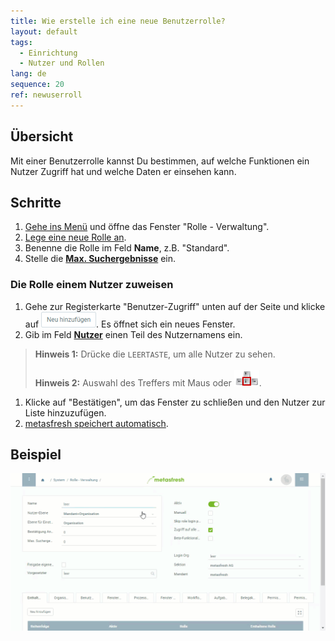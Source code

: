 ```yaml
---
title: Wie erstelle ich eine neue Benutzerrolle?
layout: default
tags:
  - Einrichtung
  - Nutzer und Rollen
lang: de
sequence: 20
ref: newuserroll
---
```


## Übersicht
Mit einer Benutzerrolle kannst Du bestimmen, auf welche Funktionen ein Nutzer Zugriff hat und welche Daten er einsehen kann.

## Schritte
1. [Gehe ins Menü](Menu) und öffne das Fenster "Rolle - Verwaltung".
1. [Lege eine neue Rolle an](Neuer_Datensatz_Fenster_Webui).
1. Benenne die Rolle im Feld **Name**, z.B. "Standard".
1. Stelle die [**Max. Suchergebnisse**](Max.Suchergebnisse_UserRole) ein.

### Die Rolle einem Nutzer zuweisen
1. Gehe zur Registerkarte "Benutzer-Zugriff" unten auf der Seite und klicke auf ![](assets/Neu_hinzufuegen_Button.png). Es öffnet sich ein neues Fenster.
1. Gib im Feld [**Nutzer**](NeuerBenutzer) einen Teil des Nutzernamens ein.
 >**Hinweis 1:** Drücke die `LEERTASTE`, um alle Nutzer zu sehen.<br><br>
 >**Hinweis 2:** Auswahl des Treffers mit Maus oder ![](assets/Workflow_Auftrag_Bis_Rechnung_WebUI-73797.png).

1. Klicke auf "Bestätigen", um das Fenster zu schließen und den Nutzer zur Liste hinzuzufügen.
1. [metasfresh speichert automatisch](Speicheranzeige).

## Beispiel
![](assets/NeueBenutzerrolle.gif)
